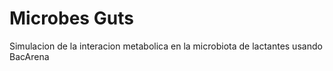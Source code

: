 # Microbes Guts
Simulacion de la interacion metabolica en la microbiota de lactantes usando BacArena
